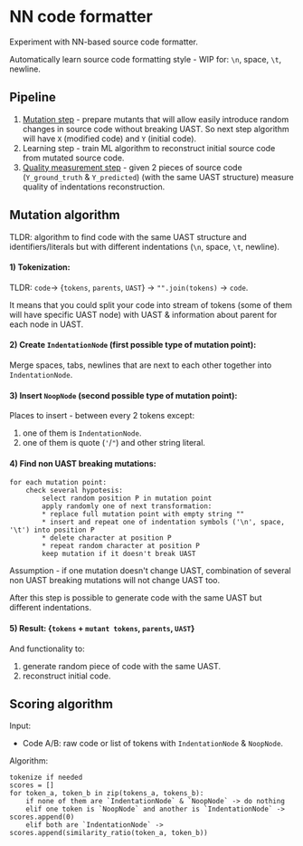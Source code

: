 # NN code formatter
Experiment with NN-based source code formatter.

Automatically learn source code formatting style - WIP for: `\n`, space, `\t`, newline.

## Pipeline
1) [Mutation step](#Mutation-algorithm)  - prepare mutants that will allow easily introduce random changes in source code without breaking UAST.
So next step algorithm will have `X` (modified code) and `Y` (initial code).
2) Learning step - train ML algorithm to reconstruct initial source code from mutated source code.
3) [Quality measurement step](#Scoring-algorithm) - given 2 pieces of source code (`Y_ground_truth` & `Y_predicted`) (with the same UAST structure) measure quality of indentations reconstruction.

## Mutation algorithm
TLDR: algorithm to find code with the same UAST structure and identifiers/literals but with different indentations (`\n`, space, `\t`, newline).
#### 1) Tokenization:
TLDR: `code`-> {`tokens`, `parents`, `UAST`} -> `"".join(tokens)` -> `code`.

 It means that you could split your code into stream of tokens (some of them will have specific UAST node) with UAST & information about parent for each node in UAST.
#### 2) Create `IndentationNode` (first possible type of mutation point):
Merge spaces, tabs, newlines that are next to each other together into `IndentationNode`.
#### 3) Insert `NoopNode` (second possible type of mutation point):
Places to insert - between every 2 tokens except:
1) one of them is `IndentationNode`.
2) one of them is quote (`'`/`"`) and other string literal.
#### 4) Find non UAST breaking mutations:
```
for each mutation point:
    check several hypotesis:
        select random position P in mutation point
        apply randomly one of next transformation:
        * replace full mutation point with empty string ""
        * insert and repeat one of indentation symbols ('\n', space, '\t') into position P
        * delete character at position P
        * repeat random character at position P
        keep mutation if it doesn't break UAST
```
Assumption - if one mutation doesn't change UAST, combination of several non UAST breaking mutations will not change UAST too.

After this step is possible to generate code with the same UAST but different indentations.
#### 5) Result: {`tokens` + `mutant tokens`, `parents`, `UAST`}
And functionality to:
1) generate random piece of code with the same UAST.
2) reconstruct initial code.

## Scoring algorithm
Input:
* Code A/B: raw code or list of tokens with `IndentationNode` & `NoopNode`.

Algorithm:
```
tokenize if needed
scores = []
for token_a, token_b in zip(tokens_a, tokens_b):
    if none of them are `IndentationNode` & `NoopNode` -> do nothing
    elif one token is `NoopNode` and another is `IndentationNode` -> scores.append(0)
    elif both are `IndentationNode` -> scores.append(similarity_ratio(token_a, token_b))
```


